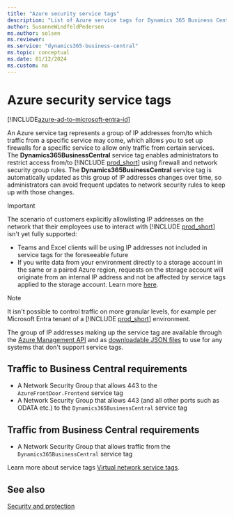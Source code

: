 ```yaml
---
title: "Azure security service tags"
description: "List of Azure service tags for Dynamics 365 Business Central"
author: SusanneWindfeldPedersen
ms.author: solsen
ms.reviewer: 
ms.service: "dynamics365-business-central"
ms.topic: conceptual
ms.date: 01/12/2024
ms.custom: na
---
```


# Azure security service tags

[!INCLUDE[azure-ad-to-microsoft-entra-id](~/../shared-content/shared/azure-ad-to-microsoft-entra-id.md)]

An Azure service tag represents a group of IP addresses from/to which traffic from a specific service may come, which allows you to set up firewalls for a specific service to allow only traffic from certain services. The **Dynamics365BusinessCentral** service tag enables administrators to restrict access from/to [!INCLUDE [prod_short](../developer/includes/prod_short.md)] using firewall and network security group rules. The **Dynamics365BusinessCentral** service tag is automatically updated as this group of IP addresses changes over time, so administrators can avoid frequent updates to network security rules to keep up with those changes.

> [!IMPORTANT]  
> The scenario of customers explicitly allowlisting IP addresses on the network that their employees use to interact with [!INCLUDE [prod_short](../developer/includes/prod_short.md)] isn't yet fully supported:  
>  - Teams and Excel clients will be using IP addresses not included in service tags for the foreseeable future
>  - If you write data from your environment directly to a storage account in the same or a paired Azure region, requests on the storage account will originate from an internal IP address and not be affected by service tags applied to the storage account. Learn more [here](/azure/storage/common/storage-network-security?tabs=azure-portal#grant-access-from-an-internet-ip-range).

> [!NOTE]  
> It isn't possible to control traffic on more granular levels, for example per Microsoft Entra tenant of a [!INCLUDE [prod_short](../developer/includes/prod_short.md)] environment.

The group of IP addresses making up the service tag are available through the [Azure Management API](/rest/api/virtualnetwork/service-tags/list?tabs=HTTP) and as [downloadable JSON files](/azure/virtual-network/service-tags-overview#discover-service-tags-by-using-downloadable-json-files) to use for any systems that don't support service tags.

## Traffic to Business Central requirements

- A Network Security Group that allows 443 to the `AzureFrontDoor.Frontend` service tag
- A Network Security Group that allows 443 (and all other ports such as ODATA etc.) to the `Dynamics365BusinessCentral` service tag

## Traffic from Business Central requirements

- A Network Security Group that allows traffic from the `Dynamics365BusinessCentral` service tag

Learn more about service tags [Virtual network service tags](/azure/virtual-network/service-tags-overview).

## See also

[Security and protection](Security-and-Protection.md)  
